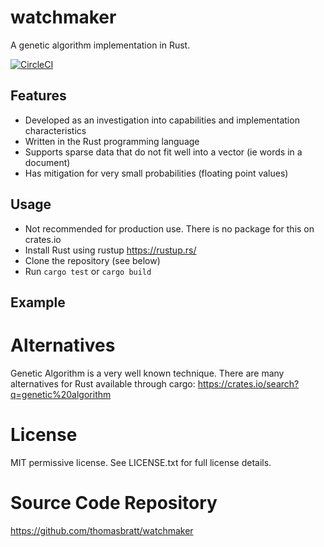 # watchmaker

A genetic algorithm implementation in Rust.

[![CircleCI](https://circleci.com/gh/thomasbratt/watchmaker/tree/main.svg?style=svg)](https://circleci.com/gh/thomasbratt/watchmaker/tree/main)

## Features

* Developed as an investigation into capabilities and implementation characteristics
* Written in the Rust programming language
* Supports sparse data that do not fit well into a vector (ie words in a document)
* Has mitigation for very small probabilities (floating point values)

## Usage

* Not recommended for production use. There is no package for this on crates.io
* Install Rust using rustup <https://rustup.rs/>
* Clone the repository (see below)
* Run `cargo test` or `cargo build`

## Example


# Alternatives

Genetic Algorithm is a very well known technique.
There are many alternatives for Rust available through cargo: <https://crates.io/search?q=genetic%20algorithm>

# License

MIT permissive license. See LICENSE.txt for full license details.

# Source Code Repository

<https://github.com/thomasbratt/watchmaker>
